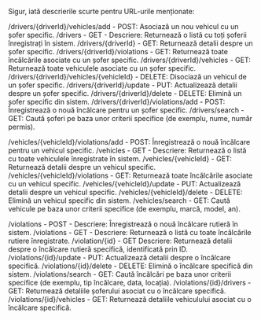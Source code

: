 Sigur, iată descrierile scurte pentru URL-urile menționate:

/drivers/{driverId}/vehicles/add - POST: Asociază un nou vehicul cu un șofer specific.
/drivers - GET  - Descriere: Returnează o listă cu toți șoferii înregistrați în sistem.
/drivers/{driverId} - GET: Returnează detalii despre un șofer specific.
/drivers/{driverId}/violations - GET: Returnează toate încălcările asociate cu un șofer specific.
/drivers/{driverId}/vehicles - GET: Returnează toate vehiculele asociate cu un șofer specific.
/drivers/{driverId}/vehicles/{vehicleId} - DELETE: Disociază un vehicul de un șofer specific.
/drivers/{driverId}/update - PUT: Actualizează detalii despre un șofer specific.
/drivers/{driverId}/delete - DELETE: Elimină un șofer specific din sistem.
/drivers/{driverId}/violations/add - POST: Înregistrează o nouă încălcare pentru un șofer specific.
/drivers/search - GET: Caută șoferi pe baza unor criterii specifice (de exemplu, nume, număr permis).

/vehicles/{vehicleId}/violations/add - POST: Înregistrează o nouă încălcare pentru un vehicul specific.
/vehicles - GET  - Descriere: Returnează o listă cu toate vehiculele înregistrate în sistem.
/vehicles/{vehicleId} - GET: Returnează detalii despre un vehicul specific.
/vehicles/{vehicleId}/violations - GET: Returnează toate încălcările asociate cu un vehicul specific.
/vehicles/{vehicleId}/update - PUT: Actualizează detalii despre un vehicul specific.
/vehicles/{vehicleId}/delete - DELETE: Elimină un vehicul specific din sistem.
/vehicles/search - GET: Caută vehicule pe baza unor criterii specifice (de exemplu, marcă, model, an).

/violations - POST  - Descriere: Înregistrează o nouă încălcare rutieră în sistem.
/violations - GET - Descriere: Returnează o listă cu toate încălcările rutiere înregistrate.
/violation/{id} - GET Descriere: Returnează detalii despre o încălcare rutieră specifică, identificată prin ID.
/violations/{id}/update - PUT: Actualizează detalii despre o încălcare specifică.
/violations/{id}/delete - DELETE: Elimină o încălcare specifică din sistem.
/violations/search - GET: Caută încălcări pe baza unor criterii specifice (de exemplu, tip încălcare, data, locația).
/violations/{id}/drivers - GET: Returnează detaliile șoferului asociat cu o încălcare specifică.
/violations/{id}/vehicles - GET: Returnează detaliile vehiculului asociat cu o încălcare specifică.